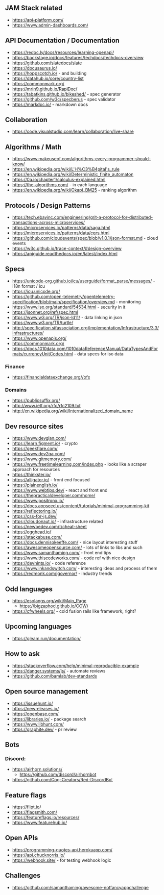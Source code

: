 
## JAM Stack related
* https://api-platform.com/
* https://www.admin-dashboards.com/

## API Documentation / Documentation
* https://redoc.ly/docs/resources/learning-openapi/
* https://backstage.io/docs/features/techdocs/techdocs-overview
* https://github.com/slatedocs/slate
* https://docusaurus.io/
* https://hoppscotch.io/ - and building
* https://datahub.io/core/country-list 
* https://commonmark.org/
* https://mrin9.github.io/RapiDoc/
* https://tabatkins.github.io/bikeshed/ - spec generator
* https://github.com/w3c/specberus - spec validator
* https://markdoc.io/ - markdown docs

## Collaboration
* https://code.visualstudio.com/learn/collaboration/live-share

## Algorithms / Math
* https://www.makeuseof.com/algorithms-every-programmer-should-know/
* https://en.wikipedia.org/wiki/L'H%C3%B4pital's_rule
* https://en.wikipedia.org/wiki/Deterministic_finite_automaton
* https://0a.io/chapter1/calculus-explained.html
* https://the-algorithms.com/ - in each language
* https://en.wikipedia.org/wiki/Okapi_BM25 - ranking algorithm

## Protocols / Design Patterns
* https://tech.ebayinc.com/engineering/grit-a-protocol-for-distributed-transactions-across-microservices/ 
* https://microservices.io/patterns/data/saga.html
* https://microservices.io/patterns/data/cqrs.html
* https://github.com/cloudevents/spec/blob/v1.0.1/json-format.md - cloud events
* https://w3c.github.io/trace-context/#design-overview
* https://apiguide.readthedocs.io/en/latest/index.html

## Specs
* https://unicode-org.github.io/icu/userguide/format_parse/messages/ - i18n format / icu
* https://icu.unicode.org/
* https://github.com/open-telemetry/opentelemetry-specification/blob/main/specification/overview.md - monitoring
* https://www.iso.org/standard/54534.html - security in it
* https://jsonnet.org/ref/spec.html
* https://www.w3.org/TR/json-ld11/ - data linking in json
* https://www.w3.org/TR/turtle/
* http://specification.sifassociation.org/Implementation/Infrastructure/3.3/infrastructures/
* https://www.openapis.org/
* https://commonmark.org/
* https://docs.1010data.com/1010dataReferenceManual/DataTypesAndFormats/currencyUnitCodes.html - data specs for iso data

### Finance
* https://financialdataexchange.org//ofx


### Domains
* https://publicsuffix.org/
* http://www.ietf.org/rfc/rfc2109.txt
* http://en.wikipedia.org/wiki/Internationalized_domain_name

## Dev resource sites
* https://www.devglan.com/
* https://learn.figment.io/  - crypto 
* https://geekflare.com/
* https://www.dev2qa.com/
* https://www.gitmemory.com/
* https://www.freetimelearning.com/index.php - looks like a scraper approach for resources
* https://thinkster.io/
* https://alligator.io/ - front end focused
* https://plainenglish.io/
* https://www.webtips.dev/ - react and front end
* https://thepracticaldeveloper.com/home/
* https://www.positronx.io/
* https://docs.appseed.us/content/tutorials/minimal-programming-kit
* https://reflectoring.io/
* https://css-for-js.dev/
* https://cloudonaut.io/ - infrastructure related
* https://newbedev.com/t/cheat-sheet
* https://egghead.io/
* https://stackabuse.com/
* https://docs.dennisokeeffe.com/ - nice layout interesting stuff
* https://awesomeopensource.com/ - lots of links to libs and such
* https://www.samanthaming.com/ - front end tips
* https://www.thiscodeworks.com/ - code ref with nice design
* https://devhints.io/ - code reference
* https://www.inkandswitch.com/ - interesting ideas and process of them
* https://redmonk.com/jgovernor/ - industry trends

## Odd languages
* https://esolangs.org/wiki/Main_Page
    * https://bigzaphod.github.io/COW/
* https://cfwheels.org/ - cold fusion rails like framework, right?

## Upcoming languages
* https://gleam.run/documentation/

## How to ask
* https://stackoverflow.com/help/minimal-reproducible-example
* https://danger.systems/js/ - automate reviews
* https://github.com/bamlab/dev-standards

## Open source management
* https://issuehunt.io/
* https://newreleases.io/
* https://openbase.com/
* https://libraries.io/ - package search
* https://www.libhunt.com/
* https://graphite.dev/ - pr review

## Bots

### Discord:
* https://airhorn.solutions/
    * https://github.com/discord/airhornbot
* https://github.com/Cog-Creators/Red-DiscordBot

## Feature flags
* https://flipt.io/
* https://flagsmith.com/
* https://featureflags.io/resources/
* https://www.featurehub.io/

## Open APIs 
* https://programming-quotes-api.herokuapp.com/
* https://api.chucknorris.io/
* https://webhook.site/ - for testing webhook logic


## Challenges
* https://github.com/samanthaming/awesome-notfancyappchallenge